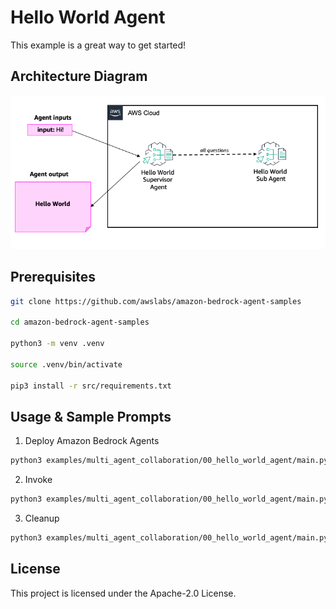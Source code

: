 # Hello World Agent

This example is a great way to get started!

## Architecture Diagram

![architecture](./architecture.png)

## Prerequisites

```bash
git clone https://github.com/awslabs/amazon-bedrock-agent-samples

cd amazon-bedrock-agent-samples

python3 -m venv .venv

source .venv/bin/activate

pip3 install -r src/requirements.txt
```

## Usage & Sample Prompts

1. Deploy Amazon Bedrock Agents

```bash
python3 examples/multi_agent_collaboration/00_hello_world_agent/main.py --recreate_agents "true"
```

2. Invoke

```bash
python3 examples/multi_agent_collaboration/00_hello_world_agent/main.py --recreate_agents "false"
```

3. Cleanup

```bash
python3 examples/multi_agent_collaboration/00_hello_world_agent/main.py --clean_up "true"
```

## License

This project is licensed under the Apache-2.0 License.